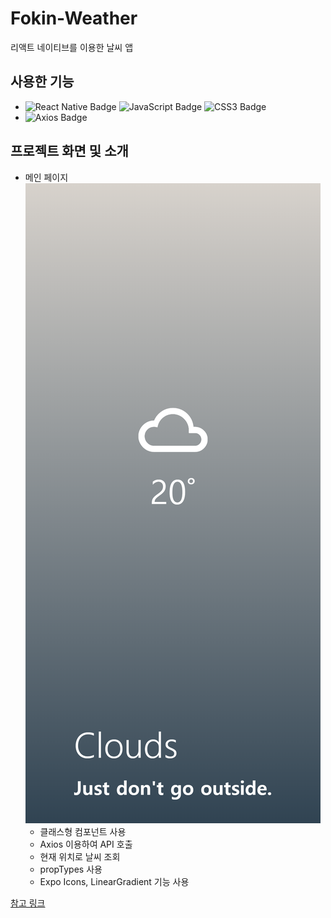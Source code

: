 # Fokin-Weather
리액트 네이티브를 이용한 날씨 앱

## 사용한 기능
- ![React Native Badge](https://img.shields.io/badge/REACT_Native-61DAFB?style=flat-square&logo=react&logoColor=white) ![JavaScript Badge](https://img.shields.io/badge/JAVASCRIPT-F7DF1E?style=flat-square&logo=JavaScript&logoColor=white)  ![CSS3 Badge](https://img.shields.io/badge/CSS3-1572B6?style=flat-square&logo=CSS3&logoColor=white)
- ![Axios Badge](https://img.shields.io/badge/Axios-0B2343?style=flat-square&logo=Axios&logoColor=white)

## 프로젝트 화면 및 소개
- 메인 페이지
![메인](./img/weather.png)
    - 클래스형 컴포넌트 사용
    - Axios 이용하여 API 호출
    - 현재 위치로 날씨 조회
    - propTypes 사용
    - Expo Icons, LinearGradient 기능 사용
    
[참고 링크](https://www.youtube.com/watch?v=cRhHBpYK8I4&list=PL7jH19IHhOLPEhP6oPSgK6r-neUVVA-pi)
